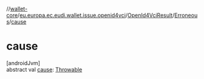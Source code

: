 //[wallet-core](../../../../index.md)/[eu.europa.ec.eudi.wallet.issue.openid4vci](../../index.md)/[OpenId4VciResult](../index.md)/[Erroneous](index.md)/[cause](cause.md)

# cause

[androidJvm]\
abstract val [cause](cause.md): [Throwable](https://kotlinlang.org/api/latest/jvm/stdlib/kotlin/-throwable/index.html)
